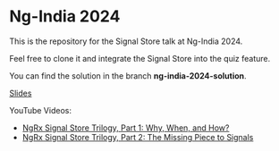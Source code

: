 # Ng-India 2024

This is the repository for the Signal Store talk at Ng-India 2024.

Feel free to clone it and integrate the Signal Store into the quiz feature.

You can find the solution in the branch **ng-india-2024-solution**.

[Slides](https://github.com/rainerhahnekamp/eternal/blob/ng-india-2024/Ng-India%202024%20-%20NgRx%20Signal%20Store.pdf)

YouTube Videos:

- [NgRx Signal Store Trilogy, Part 1: Why, When, and How?](https://youtu.be/V-D2sk_azcs?si=TewuX2ggNCmmKO6f)
- [NgRx Signal Store Trilogy, Part 2: The Missing Piece to Signals](https://youtu.be/TLq0OcSshYI)
